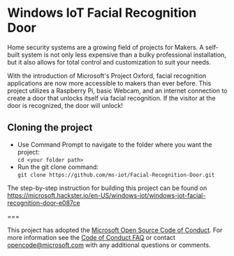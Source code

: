 # Windows IoT Facial Recognition Door
Home security systems are a growing field of projects for Makers. A self-built system is not only less expensive than a bulky professional installation, but it also allows for total control and customization to suit your needs. 

With the introduction of Microsoft's Project Oxford, facial recognition applications are now more accessible to makers than ever before. This project utilizes a Raspberry Pi, basic Webcam, and an internet connection to create a door that unlocks itself via facial recognition. If the visitor at the door is recognized, the door will unlock!

## Cloning the project

- Use Command Prompt to navigate to the folder where you want the project:  
  ```cd <your folder path>```  
- Run the git clone command:  
  ```git clone https://github.com/ms-iot/Facial-Recognition-Door.git```  

The step-by-step instruction for building this project can be found on https://microsoft.hackster.io/en-US/windows-iot/windows-iot-facial-recognition-door-e087ce


===

This project has adopted the [Microsoft Open Source Code of Conduct](http://microsoft.github.io/codeofconduct). For more information see the [Code of Conduct FAQ](http://microsoft.github.io/codeofconduct/faq.md) or contact [opencode@microsoft.com](mailto:opencode@microsoft.com) with any additional questions or comments. 
